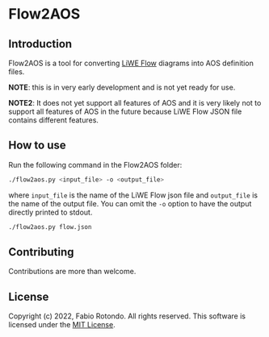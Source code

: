 # Flow2AOS

## Introduction

Flow2AOS is a tool for converting [LiWE Flow](https://flow.liwe.org) diagrams into AOS definition files.

**NOTE**: this is in very early development and is not yet ready for use.

**NOTE2**: It does not yet support all features of AOS and it is very likely not to support all features of AOS in the future because LiWE Flow JSON file contains different features.


## How to use

Run the following command in the Flow2AOS folder:

```bash
./flow2aos.py <input_file> -o <output_file>
```

where `input_file` is the name of the LiWE Flow json file and `output_file` is the name of the output file.
You can omit the `-o` option to have the output directly printed to stdout.

```bash
./flow2aos.py flow.json
```

## Contributing

Contributions are more than welcome.

## License

Copyright (c) 2022, Fabio Rotondo. All rights reserved.
This software is licensed under the [MIT License](https://opensource.org/licenses/MIT).